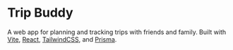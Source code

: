 # Trip Buddy

A web app for planning and tracking trips with friends and family. Built with [Vite](https://vitejs.dev/), [React](https://reactjs.org/), [TailwindCSS](https://tailwindcss.com/), and [Prisma](https://www.prisma.io/).
